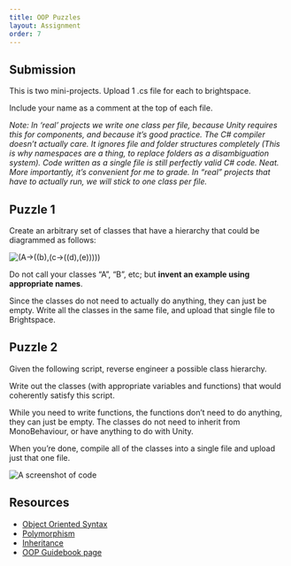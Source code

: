 ```yaml
---
title: OOP Puzzles
layout: Assignment
order: 7
---
```

## Submission
This is two mini-projects. Upload 1 .cs file for each to brightspace.

Include your name as a comment at the top of each file. 

*Note: In ‘real’ projects we write one class per file, because Unity requires this for components, and because it’s good practice.
The C# compiler doesn’t actually care. It ignores file and folder structures completely (This is why namespaces are a thing, to replace folders as a disambiguation system).
Code written as a single file is still perfectly valid C# code. Neat. More importantly, it’s convenient for me to grade. In “real” projects that have to actually run, we will stick to one class per file.*

## Puzzle 1
Create an arbitrary set of classes that have a hierarchy that could be diagrammed as follows:

![(A->((b),(c->((d),(e)))))](/assignmentInfo/oop1.png)

Do not call your classes “A”, “B”, etc; but **invent an example using appropriate names**.

Since the classes do not need to actually do anything, they can just be empty. Write all the classes in the same file, and upload that single file to Brightspace.

## Puzzle 2
Given the following script, reverse engineer a possible class hierarchy.

Write out the classes (with appropriate variables and functions) that would coherently satisfy this script.

While you need to write functions, the functions don’t need to do anything, they can just be empty.
The classes do not need to inherit from MonoBehaviour, or have anything to do with Unity.

When you’re done, compile all of the classes into a single file and upload just that one file. 

![A screenshot of code](/assignmentInfo/oop2.png)

## Resources
- [Object Oriented Syntax](https://guidebook.hdyar.com/csharp/advanced/object-oriented-syntax/)
- [Polymorphism](https://learn.microsoft.com/en-us/dotnet/csharp/fundamentals/object-oriented/polymorphism)
- [Inheritance](https://learn.microsoft.com/en-us/dotnet/csharp/fundamentals/tutorials/inheritance)
- [OOP Guidebook page](https://guidebook.hdyar.com/csharp/advanced/object-oriented-programming/)
